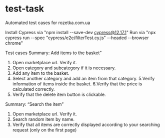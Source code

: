 # test-task
Automated test cases for rozetka.com.ua

Install Cypress via "npm install --save-dev cypress@12.17.1"
Run via "npx cypress run --spec "cypress/e2e/filterTest.cy.js" --headed --browser chrome"

Test cases
Summary: Add items to the basket”
1. Open marketplace url. Verify it.
2. Open category and subcategory if it is necessary. 
3. Add any item to the basket.
4. Select another category and add an item from 
that category.
5.Verify information of items inside the basket.
6.Verify that the price is calculated correctly.
7. Verify that the delete item button is clickable.

Summary: “Search the item”
1. Open marketplace url. Verify it.
2. Search random item by name.
3. Verify that all items are correctly displayed according 
to your searching request (only on the first page)
